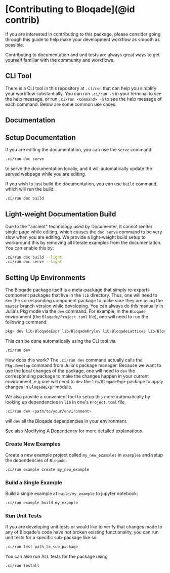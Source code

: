 # [Contributing to Bloqade](@id contrib)

If you are interested in contributing to this package,
please consider going through this guide to help make your
development workflow as smooth as possible.

Contributing to documentation and unit tests are always great ways to get yourself familiar
with the community and workflows.

## CLI Tool

There is a CLI tool in this repository at `.ci/run` that can help
you simplify your workflow substantially. You can run `.ci/run -h` in your
terminal to see the help message. or run `.ci/run <command> -h`
to see the help message of each command.
Below are some common use cases.

## Documentation

## Setup Documentation

If you are editing the documentation, you can use the `serve` command:

```sh
.ci/run doc serve
```

to serve the documentation locally, and it will automatically update
the served webpage while you are editing. 

If you wish to just build the documentation, you can use `build` command,
which will run the build:

```sh
.ci/run doc build
```

## Light-weight Documentation Build

Due to the "ancient" technology used by Documenter,
it cannot render single page while editing, which
causes the `doc serve` command to be very slow
when you are editing. We provide a light-weight build setup
to workaround this by removing all literate examples
from the documentation. You can enable this by:

```sh
.ci/run doc build --light
.ci/run doc serve --light
```

## Setting Up Environments

The Bloqade package itself is a meta-package that simply re-exports
component packages that live in the `lib` directory. Thus, one will need to
`dev` the corresponding component package to make sure they are
using the `master` branch version while developing. You can always
do this manually in Julia's Pkg mode via the `dev` command. For example, in the
`Bloqade` environment (the `Bloqade/Project.toml` file), one will need
to run the following command:

```julia
pkg> dev lib/BloqadeExpr lib/BloqadeKrylov lib/BloqadeLattices lib/BloqadeMIS lib/BloqadeODE lib/BloqadeWaveforms
```

This can be done automatically using the CLI tool via:

```sh
.ci/run dev
```

How does this work? The `.ci/run dev` command actually calls the `Pkg.develop`
command from Julia's package manager. Because we want to use the local
changes of the package, one will need to `dev` the corresponding package to 
make the changes happen in your current environment, e.g one will need to `dev` 
the `lib/BloqadeExpr` package to apply changes in `BloqadeExpr` module.

We also provide a convenient tool to setup this more automatically by
looking up dependencies in `lib` in one's `Project.toml` file,

```sh
.ci/run dev <path/to/your/environment>
```

will `dev` all the Bloqade dependencies in your environment.

See also [Modifying A Dependency](https://pkgdocs.julialang.org/v1/getting-started/#Modifying-A-Dependency)
for more detailed explanations.

### Create New Examples

Create a new example project called `my_new_examples` in `examples`
and setup the dependencies of `Bloqade`:

```sh
.ci/run example create my_new_example
```

### Build a Single Example

Build a single example at `build/my_example` to jupyter notebook:

```sh
.ci/run example build my_example
```

### Run Unit Tests

If you are developing unit tests or would like to verify that changes made to any of Bloqade's code have not broken existing functionality, you can run unit tests for a specific sub-package like so:
```sh
.ci/run test path_to_sub_package
```
You can also run ALL tests for the package using 
```sh
.ci/run testall
```
